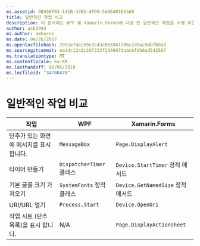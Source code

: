 ```yaml
---
ms.assetid: 0B45BF03-145B-43B2-AFD9-5A0EAB1E63A9
title: 일반적인 작업 비교
description: 이 문서에는 WPF 및 Xamarin.Forms에 다양 한 일반적인 작업을 수행 하는 방법을 비교 합니다. 단추, 타이머, URI를 열고 표시 작업 시트 글꼴 크기에 살펴봅니다.
author: asb3993
ms.author: amburns
ms.date: 04/26/2017
ms.openlocfilehash: 2991e74ec59e3c43c665941706c2d9ac94bfb9ad
ms.sourcegitcommit: ea1dc12a3c2d7322f234997daacbfdb6ad542507
ms.translationtype: MT
ms.contentlocale: ko-KR
ms.lasthandoff: 06/05/2018
ms.locfileid: "34780478"
---
```

# <a name="common-tasks-comparison"></a>일반적인 작업 비교

| 작업 | WPF | Xamarin.Forms |
|--- |--- |--- |
|단추가 있는 화면에 메시지를 표시 합니다.|`MessageBox`|`Page.DisplayAlert`|
|타이머 만들기|`DispatcherTimer` 클래스|`Device.StartTimer` 정적 메서드|
|기본 글꼴 크기 가져오기|`SystemFonts` 정적 클래스|`Device.GetNamedSize` 정적 메서드|
|URI/URL 열기|`Process.Start`|`Device.OpenUri`|
|작업 시트 (단추 목록)을 표시 합니다.|N/A|`Page.DisplayActionSheet`|
